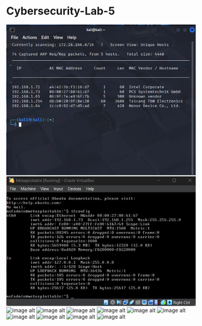 # Cybersecurity-Lab-5
![image alt](https://github.com/AlizadaUlvi/Cybersecurity-Lab-5/blob/4fbfdf271fb5b9a8b608e8950ca6f280daf9c068/step_1_1.jpg)
![image alt](https://github.com/AlizadaUlvi/Cybersecurity-Lab-5/blob/ffd16cd67bfda718717af3f45d097019d9cf9d6a/step_1_2.jpg)
![image alt]()
![image alt]()
![image alt]()
![image alt]()
![image alt]()
![image alt]()
![image alt]()
![image alt]()
![image alt]()
![image alt]()
